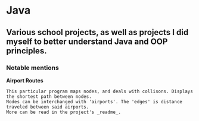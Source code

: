 # Java
## Various school projects, as well as projects I did myself to better understand Java and OOP principles.

### Notable mentions

__Airport Routes__
```
This particular program maps nodes, and deals with collisons. Displays the shortest path between nodes.
Nodes can be interchanged with 'airports'. The 'edges' is distance traveled between said airports.
More can be read in the project's _readme_.
```
